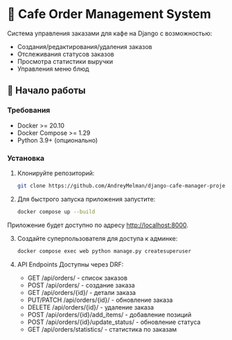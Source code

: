 # 🍔 Cafe Order Management System

Система управления заказами для кафе на Django с возможностью:
- Создания/редактирования/удаления заказов
- Отслеживания статусов заказов
- Просмотра статистики выручки
- Управления меню блюд

## 🚀 Начало работы

### Требования
- Docker >= 20.10
- Docker Compose >= 1.29
- Python 3.9+ (опционально)

### Установка

1. Клонируйте репозиторий:

   ```bash
   git clone https://github.com/AndreyMelman/django-cafe-manager-project.git
   ```
2. Для быстрого запуска приложения запустите:

   ```bash
   docker compose up --build
   ```


Приложение будет доступно по адресу [http://localhost:8000](http://127.0.0.1:8000).

3. Создайте суперпользователя для доступа к админке:

   ```bash
   docker compose exec web python manage.py createsuperuser
   ```
4. API Endpoints
Доступны через DRF:

    - GET /api/orders/ - список заказов
    - POST /api/orders/ - создание заказа
    - GET /api/orders/{id}/ - детали заказа
    - PUT/PATCH /api/orders/{id}/ - обновление заказа
    - DELETE /api/orders/{id}/ - удаление заказа
    - POST /api/orders/{id}/add_items/ - добавление позиций
    - POST /api/orders/{id}/update_status/ - обновление статуса
    - GET /api/orders/statistics/ - статистика по заказам